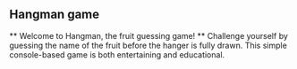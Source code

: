 ## Hangman game
** Welcome to Hangman, the fruit guessing game! **
Challenge yourself by guessing the name of the fruit before the hanger is fully drawn. This simple console-based game is both entertaining and educational.
